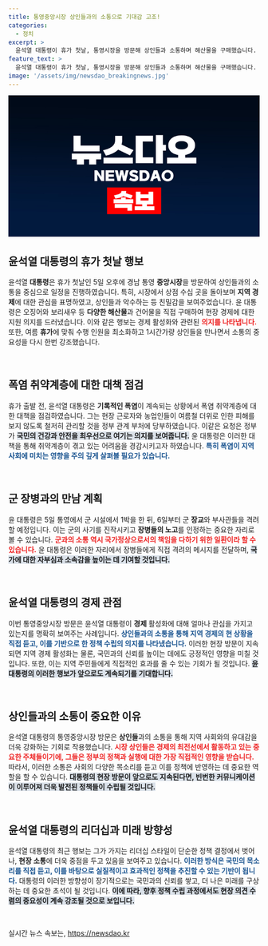 ```yaml
---
title: 통영중앙시장 상인들과의 소통으로 기대감 고조!
categories:
  - 정치
excerpt: >
  윤석열 대통령이 휴가 첫날, 통영시장을 방문해 상인들과 소통하며 해산물을 구매했습니다. 폭염 속에서 취약계층 대책도 점검하는 모습이 눈길을 끌었습니다.
feature_text: >
  윤석열 대통령이 휴가 첫날, 통영시장을 방문해 상인들과 소통하며 해산물을 구매했습니다. 폭염 속에서 취약계층 대책도 점검하는 모습이 눈길을 끌었습니다.
image: '/assets/img/newsdao_breakingnews.jpg'
---
```


<p><img src="/assets/img/newsdao_breakingnews.jpg" alt="bookingtag 속보" /></p>

<h2 data-ke-size="size26">윤석열 대통령의 휴가 첫날 행보</h2>

<p data-ke-size="size16">윤석열 <b>대통령</b>은 휴가 첫날인 5일 오후에 경남 통영 <b>중앙시장</b>을 방문하여 상인들과의 소통을 중심으로 일정을 진행하였습니다. 특히, 시장에서 상점 수십 곳을 돌아보며 <b>지역 경제</b>에 대한 관심을 표명하였고, 상인들과 악수하는 등 친밀감을 보여주었습니다. 윤 대통령은 오징어와 보리새우 등 <b>다양한 해산물</b>과 건어물을 직접 구매하여 현장 경제에 대한 지원 의지를 드러냈습니다. 이와 같은 행보는 경제 활성화와 관련된 <b><span style="color: #ee2323;">의지를 나타냅니다.</span></b> 또한, 여름 <b>휴가</b>에 맞춰 수행 인원을 최소화하고 1시간가량 상인들을 만나면서 소통의 중요성을 다시 한번 강조했습니다.</p>

<p data-ke-size="size16">&nbsp;</p>

<h2 data-ke-size="size26">폭염 취약계층에 대한 대책 점검</h2>

<p data-ke-size="size16">휴가 출발 전, 윤석열 대통령은 <b>기록적인 폭염</b>이 계속되는 상황에서 폭염 취약계층에 대한 대책을 점검하였습니다. 그는 현장 근로자와 농업인들이 여름철 더위로 인한 피해를 보지 않도록 철저히 관리할 것을 정부 관계 부처에 당부하였습니다. 이같은 요청은 정부가 <b><span style="background-color: #21538527;">국민의 건강과 안전을 최우선으로 여기는 의지를 보여줍니다.</span></b> 윤 대통령은 이러한 대책을 통해 취약계층이 겪고 있는 어려움을 경감시키고자 하였습니다. <b><span style="color: #1a5490;">특히 폭염이 지역사회에 미치는 영향을 주의 깊게 살펴볼 필요가 있습니다.</span></b></p>

<p data-ke-size="size16">&nbsp;</p>

<h2 data-ke-size="size26">군 장병과의 만남 계획</h2>

<p data-ke-size="size16">윤 대통령은 5일 통영에서 군 시설에서 1박을 한 뒤, 6일부터 군 <b>장교</b>와 부사관들을 격려할 예정입니다. 이는 군의 사기를 진작시키고 <b>장병들의 노고</b>를 인정하는 중요한 자리로 볼 수 있습니다. <b><span style="color: #ee2323;">군과의 소통 역시 국가정상으로서의 책임을 다하기 위한 일환이라 할 수 있습니다.</span></b> 윤 대통령은 이러한 자리에서 장병들에게 직접 격려의 메시지를 전달하며, <b><span style="background-color: #21538527;">국가에 대한 자부심과 소속감을 높이는 데 기여할 것입니다.</span></b></p>

<p data-ke-size="size16">&nbsp;</p>

<h2 data-ke-size="size26">윤석열 대통령의 경제 관점</h2>

<p data-ke-size="size16">이번 통영중앙시장 방문은 윤석열 대통령이 <b>경제</b> 활성화에 대해 얼마나 관심을 가지고 있는지를 명확히 보여주는 사례입니다. <b><span style="color: #1a5490;">상인들과의 소통을 통해 지역 경제의 현 상황을 직접 듣고, 이를 기반으로 한 정책 수립의 의지를 나타냈습니다.</span></b> 이러한 현장 방문이 지속되면 지역 경제 활성화는 물론, 국민과의 신뢰를 높이는 데에도 긍정적인 영향을 미칠 것입니다. 또한, 이는 지역 주민들에게 직접적인 효과를 줄 수 있는 기회가 될 것입니다. <b><span style="background-color: #21538527;">윤 대통령의 이러한 행보가 앞으로도 계속되기를 기대합니다.</span></b></p>

<p data-ke-size="size16">&nbsp;</p>

<h2 data-ke-size="size26">상인들과의 소통이 중요한 이유</h2>

<p data-ke-size="size16">윤석열 대통령의 통영중앙시장 방문은 <b>상인들</b>과의 소통을 통해 지역 사회와의 유대감을 더욱 강화하는 기회로 작용했습니다. <b><span style="color: #ee2323;">시장 상인들은 경제의 최전선에서 활동하고 있는 중요한 주체들이기에, 그들은 정부의 정책과 실행에 대한 가장 직접적인 영향을 받습니다.</span></b> 따라서, 이러한 소통은 사회의 다양한 목소리를 듣고 이를 정책에 반영하는 데 중요한 역할을 할 수 있습니다. <b><span style="background-color: #21538527;">대통령의 현장 방문이 앞으로도 지속된다면, 빈번한 커뮤니케이션이 이루어져 더욱 발전된 정책들이 수립될 것입니다.</span></b></p>

<p data-ke-size="size16">&nbsp;</p>

<h2 data-ke-size="size26">윤석열 대통령의 리더십과 미래 방향성</h2>

<p data-ke-size="size16">윤석열 대통령의 최근 행보는 그가 가지는 리더십 스타일이 단순한 정책 결정에서 벗어나, <b>현장 소통</b>에 더욱 중점을 두고 있음을 보여주고 있습니다. <b><span style="color: #1a5490;">이러한 방식은 국민의 목소리를 직접 듣고, 이를 바탕으로 실질적이고 효과적인 정책을 추진할 수 있는 기반이 됩니다.</span></b> 대통령의 이러한 방향성이 장기적으로는 국민과의 신뢰를 쌓고, 더 나은 미래를 구상하는 데 중요한 초석이 될 것입니다. <b><span style="background-color: #21538527;">이에 따라, 향후 정책 수립 과정에서도 현장 의견 수렴의 중요성이 계속 강조될 것으로 보입니다.</span></b></p>

<p data-ke-size="size16">&nbsp;</p>
실시간 뉴스 속보는, <a href="https://newsdao.kr" rel="dofollow">https://newsdao.kr</a>


